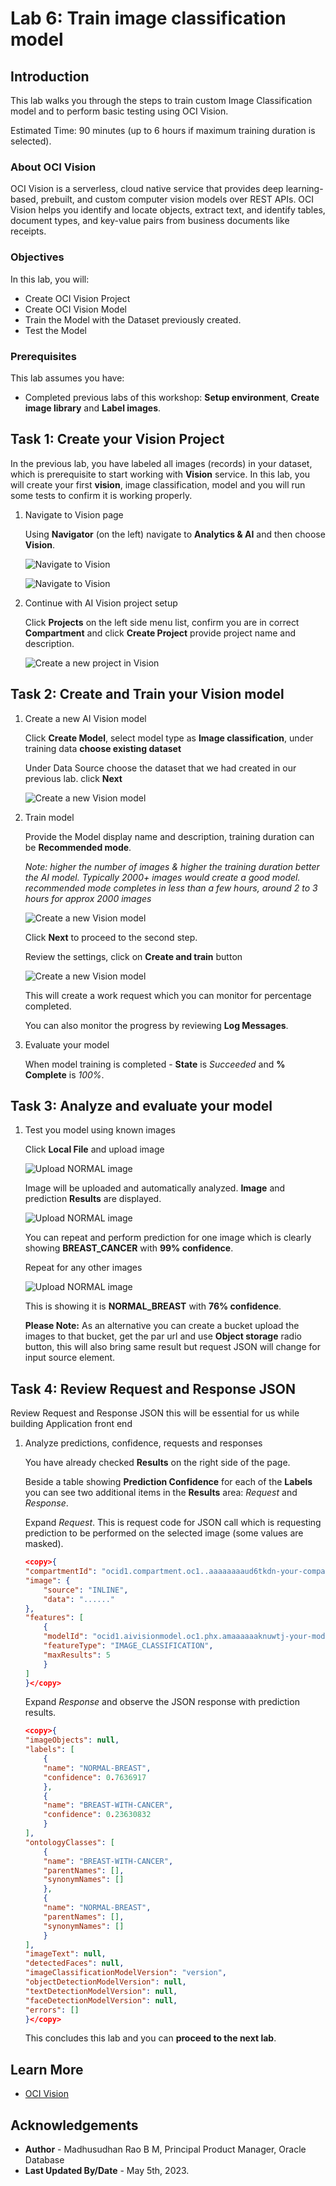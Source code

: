 # Lab 6: Train image classification model

## Introduction

This lab walks you through the steps to train custom Image Classification model and to perform basic testing using OCI Vision.

Estimated Time: 90 minutes (up to 6 hours if maximum training duration is selected).

### About OCI Vision

OCI Vision is a serverless, cloud native service that provides deep learning-based, prebuilt, and custom computer vision models over REST APIs. OCI Vision helps you identify and locate objects, extract text, and identify tables, document types, and key-value pairs from business documents like receipts.

### Objectives

In this lab, you will:
 
* Create OCI Vision Project
* Create OCI Vision Model
* Train the Model with the Dataset previously created.
* Test the Model

### Prerequisites

This lab assumes you have:

* Completed previous labs of this workshop: **Setup environment**, **Create image library** and **Label images**.

## Task 1: Create your Vision Project

In the previous lab, you have labeled all images (records) in your dataset, which is prerequisite to start working with **Vision** service. In this lab, you will create your first **vision**, image classification, model and you will run some tests to confirm it is working properly.

1. Navigate to Vision page

    Using **Navigator** (on the left) navigate to **Analytics & AI** and then choose **Vision**.

    ![Navigate to Vision](images/navigate-to-vision.png " ")

    ![Navigate to Vision](images/navigate-to-vision-2.png " ")
 
2. Continue with AI Vision project setup

    Click **Projects** on the left side menu list, confirm you are in correct **Compartment** and click **Create Project** provide project name and description.

    ![Create a new project in Vision](images/create-bc-project.png " ")
 

## Task 2: Create and Train your Vision model
 
1. Create a new AI Vision model
 
    Click **Create Model**, select model type as **Image classification**, under training data **choose existing dataset**

    Under Data Source choose the dataset that we had created in our previous lab. click **Next**

    ![Create a new Vision model](images/select-data.png " ")

2. Train model  

    Provide the Model display name and description, training duration can be **Recommended mode**. 
    
    *Note: higher the number of images & higher the training duration better the AI model. Typically 2000+ images would create a good model. recommended mode completes in less than a few hours, around 2 to 3 hours for approx 2000 images*

    ![Create a new Vision model](images/train-model-bc.png " ")

    Click **Next** to proceed to the second step.

    Review the settings, click on **Create and train** button

    ![Create a new Vision model](images/review-data.png " ")

    This will create a work request which you can monitor for percentage completed.
    
    You can also monitor the progress by reviewing **Log Messages**.
 
3. Evaluate your model

    When model training is completed - **State** is *Succeeded* and **% Complete** is *100%*.
  
## Task 3: Analyze and evaluate your model

1. Test you model using known images
 
    Click **Local File** and upload image

    ![Upload NORMAL image](images/bc-review-1.png " ")

    Image will be uploaded and automatically analyzed. **Image** and prediction **Results** are displayed.  

     ![Upload NORMAL image](images/bc-review-2.png " ")
  
    You can repeat and perform prediction for one image which is clearly showing **BREAST\_CANCER** with **99% confidence**.

    Repeat for any other images

    ![Upload NORMAL image](images/bc-review-3.png " ")

    This is showing it is **NORMAL\_BREAST** with **76% confidence**.


    **Please Note:** As an alternative you can create a bucket upload the images to that bucket, get the par url and use **Object storage** radio button, this will also bring same result but request JSON will change for input source element.
 

## Task 4: Review Request and Response JSON

Review Request and Response JSON this will be essential for us while building Application front end

1. Analyze predictions, confidence, requests and responses

    You have already checked **Results** on the right side of the page. 

    Beside a table showing **Prediction Confidence** for each of the **Labels** you can see two additional items in the **Results** area: *Request* and *Response*.

    Expand *Request*. This is request code for JSON call which is requesting prediction to be performed on the selected image (some values are masked).

    ```json
    <copy>{
    "compartmentId": "ocid1.compartment.oc1..aaaaaaaaud6tkdn-your-comparment-ocid-4viqyneyroixcmj54u32q",
    "image": {
        "source": "INLINE",
        "data": "......"
    },
    "features": [
        {
        "modelId": "ocid1.aivisionmodel.oc1.phx.amaaaaaaknuwtj-your-model-id-yaxywphmazehr5ora75wq",
        "featureType": "IMAGE_CLASSIFICATION",
        "maxResults": 5
        }
    ]
    }</copy>
    ```

    Expand *Response* and observe the JSON response with prediction results.

    ```json
    <copy>{
    "imageObjects": null,
    "labels": [
        {
        "name": "NORMAL-BREAST",
        "confidence": 0.7636917
        },
        {
        "name": "BREAST-WITH-CANCER",
        "confidence": 0.23630832
        }
    ],
    "ontologyClasses": [
        {
        "name": "BREAST-WITH-CANCER",
        "parentNames": [],
        "synonymNames": []
        },
        {
        "name": "NORMAL-BREAST",
        "parentNames": [],
        "synonymNames": []
        }
    ],
    "imageText": null,
    "detectedFaces": null,
    "imageClassificationModelVersion": "version",
    "objectDetectionModelVersion": null,
    "textDetectionModelVersion": null,
    "faceDetectionModelVersion": null,
    "errors": []
    }</copy>
    ```

    This concludes this lab and you can **proceed to the next lab**.

## Learn More

* [OCI Vision](https://docs.oracle.com/en-us/iaas/vision/vision/using/home.htm)

## Acknowledgements
* **Author** - Madhusudhan Rao B M, Principal Product Manager, Oracle Database
* **Last Updated By/Date** - May 5th, 2023.